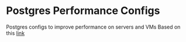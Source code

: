 # Postgres Performance Configs
Postgres configs to improve performance on servers and VMs
Based on this [link](https://www.enterprisedb.com/postgres-tutorials/introduction-postgresql-performance-tuning-and-optimization)
